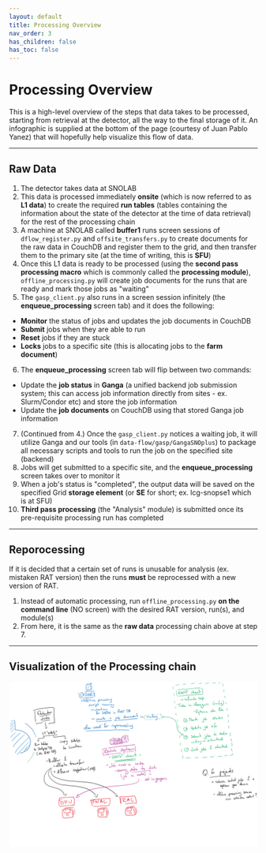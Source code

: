 ```yaml
---
layout: default
title: Processing Overview
nav_order: 3
has_children: false
has_toc: false
---
```


# **Processing Overview**

This is a high-level overview of the steps that data takes to be processed, starting from retrieval at the detector, all the way to the final storage of it. An infographic is supplied at the bottom of the page (courtesy of Juan Pablo Yanez) that will hopefully help visualize this flow of data.

---

## **Raw Data**
1. The detector takes data at SNOLAB
2. This data is processed immediately **onsite** (which is now referred to as **L1 data**) to create the required **run tables** (tables containing the information about the state of the detector at the time of data retrieval) for the rest of the processing chain
3. A machine at SNOLAB called **buffer1** runs screen sessions of `dflow_register.py` and `offsite_transfers.py` to create documents for the raw data in CouchDB and register them to the grid, and then transfer them to the primary site (at the time of writing, this is **SFU**)
4. Once this L1 data is ready to be processed (using the **second pass processing macro** which is commonly called the **processing module**), `offline_processing.py` will create job documents for the runs that are ready and mark those jobs as "waiting"
5. The `gasp_client.py` also runs in a screen session infinitely (the **enqueue_processing** screen tab) and it does the following:
  * **Monitor** the status of jobs and updates the job documents in CouchDB
  * **Submit** jobs when they are able to run
  * **Reset** jobs if they are stuck
  * **Locks** jobs to a specific site (this is allocating jobs to the **farm document**)
6. The **enqueue_processing** screen tab will flip between two commands:
  * Update the **job status** in **Ganga** (a unified backend job submission system; this can access job information directly from sites - ex. Slurm/Condor etc) and store the job information
  * Update the **job documents** on CouchDB using that stored Ganga job information
7. (Continued from 4.) Once the `gasp_client.py` notices a waiting job, it will utilize Ganga and our tools (in `data-flow/gasp/GangaSNOplus`) to package all necessary scripts and tools to run the job on the specified site (backend)
8. Jobs will get submitted to a specific site, and the **enqueue_processing** screen takes over to monitor it
9. When a job's status is "completed", the output data will be saved on the specified Grid **storage element** (or **SE** for short; ex. lcg-snopse1 which is at SFU)
10. **Third pass processing** (the "Analysis" module) is submitted once its pre-requisite processing run has completed

---

## **Reporocessing**
If it is decided that a certain set of runs is unusable for analysis (ex. mistaken RAT version) then the runs **must** be reprocessed with a new version of RAT.

1. Instead of automatic processing, run `offline_processing.py` **on the command line** (NO screen) with the desired RAT version, run(s), and module(s)
2. From here, it is the same as the **raw data** processing chain above at step 7.

---

## **Visualization of the Processing chain**
![processing chain image](../assets/images/processing-flow.png)

